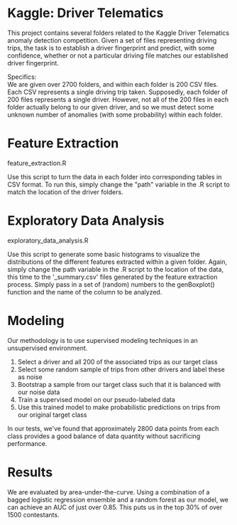 Kaggle: Driver Telematics
================
This project contains several folders related to the Kaggle Driver Telematics anomaly detection competition. Given a set of files representing driving trips, the task is to establish a driver fingerprint and predict, with some confidence, whether or not a particular driving file matches our established driver fingerprint.  
  
Specifics:  
We are given over 2700 folders, and within each folder is 200 CSV files. Each CSV represents a single driving trip taken. Supposedly, each folder of 200 files represents a single driver. However, not all of the 200 files in each folder actually belong to our given driver, and so we must detect some unknown number of anomalies (with some probability) within each folder.  
  
Feature Extraction  
=============  
feature_extraction.R  

Use this script to turn the data in each folder into corresponding tables in CSV format. To run this, simply change the "path" variable in the .R script to match the location of the driver folders.  
  
Exploratory Data Analysis  
=============  
exploratory_data_analysis.R  

Use this script to generate some basic histograms to visualize the distributions of the different features extracted within a given folder. Again, simply change the path variable in the .R script to the location of the data, this time to the '_summary.csv' files generated by the feature extraction process.  Simply pass in a set of (random) numbers to the genBoxplot() function and the name of the column to be analyzed.  
  
Modeling  
=============  
Our methodology is to use supervised modeling techniques in an unsupervised environment.  
  
1) Select a driver and all 200 of the associated trips as our target class  
2) Select some random sample of trips from other drivers and label these as noise  
3) Bootstrap a sample from our target class such that it is balanced with our noise data  
4) Train a supervised model on our pseudo-labeled data  
5) Use this trained model to make probabilistic predictions on trips from our original target class  
  
In our tests, we've found that approximately 2800 data points from each class provides a good balance of data quantity without sacrificing performance.  
  
Results  
=============  
We are evaluated by area-under-the-curve.  Using a combination of a bagged logistic regression ensemble and a random forest as our model, we can achieve an AUC of just over 0.85.  This puts us in the top 30% of over 1500 contestants.
